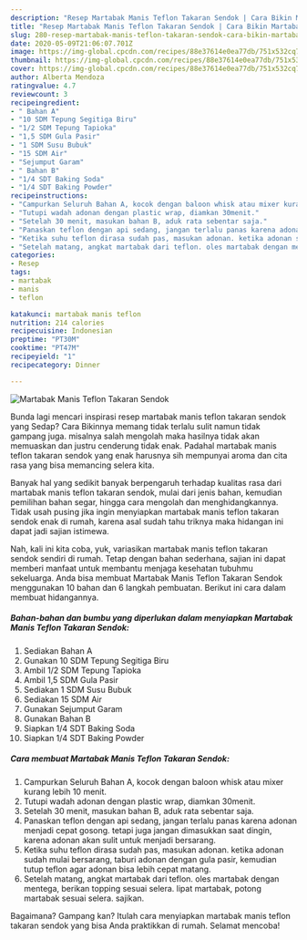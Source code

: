 ```yaml
---
description: "Resep Martabak Manis Teflon Takaran Sendok | Cara Bikin Martabak Manis Teflon Takaran Sendok Yang Mudah Dan Praktis"
title: "Resep Martabak Manis Teflon Takaran Sendok | Cara Bikin Martabak Manis Teflon Takaran Sendok Yang Mudah Dan Praktis"
slug: 280-resep-martabak-manis-teflon-takaran-sendok-cara-bikin-martabak-manis-teflon-takaran-sendok-yang-mudah-dan-praktis
date: 2020-05-09T21:06:07.701Z
image: https://img-global.cpcdn.com/recipes/88e37614e0ea77db/751x532cq70/martabak-manis-teflon-takaran-sendok-foto-resep-utama.jpg
thumbnail: https://img-global.cpcdn.com/recipes/88e37614e0ea77db/751x532cq70/martabak-manis-teflon-takaran-sendok-foto-resep-utama.jpg
cover: https://img-global.cpcdn.com/recipes/88e37614e0ea77db/751x532cq70/martabak-manis-teflon-takaran-sendok-foto-resep-utama.jpg
author: Alberta Mendoza
ratingvalue: 4.7
reviewcount: 3
recipeingredient:
- " Bahan A"
- "10 SDM Tepung Segitiga Biru"
- "1/2 SDM Tepung Tapioka"
- "1,5 SDM Gula Pasir"
- "1 SDM Susu Bubuk"
- "15 SDM Air"
- "Sejumput Garam"
- " Bahan B"
- "1/4 SDT Baking Soda"
- "1/4 SDT Baking Powder"
recipeinstructions:
- "Campurkan Seluruh Bahan A, kocok dengan baloon whisk atau mixer kurang lebih 10 menit."
- "Tutupi wadah adonan dengan plastic wrap, diamkan 30menit."
- "Setelah 30 menit, masukan bahan B, aduk rata sebentar saja."
- "Panaskan teflon dengan api sedang, jangan terlalu panas karena adonan menjadi cepat gosong. tetapi juga jangan dimasukkan saat dingin, karena adonan akan sulit untuk menjadi bersarang."
- "Ketika suhu teflon dirasa sudah pas, masukan adonan. ketika adonan sudah mulai bersarang, taburi adonan dengan gula pasir, kemudian tutup teflon agar adonan bisa lebih cepat matang."
- "Setelah matang, angkat martabak dari teflon. oles martabak dengan mentega, berikan topping sesuai selera. lipat martabak, potong martabak sesuai selera. sajikan."
categories:
- Resep
tags:
- martabak
- manis
- teflon

katakunci: martabak manis teflon 
nutrition: 214 calories
recipecuisine: Indonesian
preptime: "PT30M"
cooktime: "PT47M"
recipeyield: "1"
recipecategory: Dinner

---
```



![Martabak Manis Teflon Takaran Sendok](https://img-global.cpcdn.com/recipes/88e37614e0ea77db/751x532cq70/martabak-manis-teflon-takaran-sendok-foto-resep-utama.jpg)

Bunda lagi mencari inspirasi resep martabak manis teflon takaran sendok yang Sedap? Cara Bikinnya memang tidak terlalu sulit namun tidak gampang juga. misalnya salah mengolah maka hasilnya tidak akan memuaskan dan justru cenderung tidak enak. Padahal martabak manis teflon takaran sendok yang enak harusnya sih mempunyai aroma dan cita rasa yang bisa memancing selera kita.

Banyak hal yang sedikit banyak berpengaruh terhadap kualitas rasa dari martabak manis teflon takaran sendok, mulai dari jenis bahan, kemudian pemilihan bahan segar, hingga cara mengolah dan menghidangkannya. Tidak usah pusing jika ingin menyiapkan martabak manis teflon takaran sendok enak di rumah, karena asal sudah tahu triknya maka hidangan ini dapat jadi sajian istimewa.




Nah, kali ini kita coba, yuk, variasikan martabak manis teflon takaran sendok sendiri di rumah. Tetap dengan bahan sederhana, sajian ini dapat memberi manfaat untuk membantu menjaga kesehatan tubuhmu sekeluarga. Anda bisa membuat Martabak Manis Teflon Takaran Sendok menggunakan 10 bahan dan 6 langkah pembuatan. Berikut ini cara dalam membuat hidangannya.

<!--inarticleads1-->

##### Bahan-bahan dan bumbu yang diperlukan dalam menyiapkan Martabak Manis Teflon Takaran Sendok:

1. Sediakan  Bahan A
1. Gunakan 10 SDM Tepung Segitiga Biru
1. Ambil 1/2 SDM Tepung Tapioka
1. Ambil 1,5 SDM Gula Pasir
1. Sediakan 1 SDM Susu Bubuk
1. Sediakan 15 SDM Air
1. Gunakan Sejumput Garam
1. Gunakan  Bahan B
1. Siapkan 1/4 SDT Baking Soda
1. Siapkan 1/4 SDT Baking Powder




<!--inarticleads2-->

##### Cara membuat Martabak Manis Teflon Takaran Sendok:

1. Campurkan Seluruh Bahan A, kocok dengan baloon whisk atau mixer kurang lebih 10 menit.
1. Tutupi wadah adonan dengan plastic wrap, diamkan 30menit.
1. Setelah 30 menit, masukan bahan B, aduk rata sebentar saja.
1. Panaskan teflon dengan api sedang, jangan terlalu panas karena adonan menjadi cepat gosong. tetapi juga jangan dimasukkan saat dingin, karena adonan akan sulit untuk menjadi bersarang.
1. Ketika suhu teflon dirasa sudah pas, masukan adonan. ketika adonan sudah mulai bersarang, taburi adonan dengan gula pasir, kemudian tutup teflon agar adonan bisa lebih cepat matang.
1. Setelah matang, angkat martabak dari teflon. oles martabak dengan mentega, berikan topping sesuai selera. lipat martabak, potong martabak sesuai selera. sajikan.




Bagaimana? Gampang kan? Itulah cara menyiapkan martabak manis teflon takaran sendok yang bisa Anda praktikkan di rumah. Selamat mencoba!
